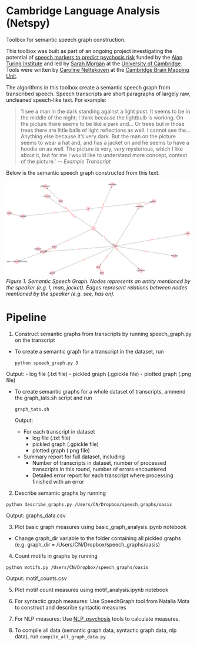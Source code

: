 # Cambridge Language Analysis (Netspy)
Toolbox for semantic speech graph construction.

This toolbox was built as part of an ongoing project investigating the potential of [speech markers to predict psychosis risk](https://www.turing.ac.uk/research/research-projects/towards-incoherent-speech-predictor-psychosis-risk) funded by the [Alan Turing Institute](https://www.turing.ac.uk) and led by [Sarah Morgan](https://www.neuroscience.cam.ac.uk/directory/profile.php?SarahMorgan) at the [University of Cambridge](https://www.cam.ac.uk). Tools were written by [Caroline Nettekoven](https://www.neuroscience.cam.ac.uk/directory/profile.php?caronettekoven) at the  [Cambridge Brain Mapping Unit](http://www.bmu.psychiatry.cam.ac.uk).

The algorithms in this toolbox create a semantic speech graph from transcribed speech. Speech transcripts are short paragraphs of largely raw, uncleaned speech-like text. For example:

> 'I see a man in the dark standing against a light post. It seems to be in the middle of the night; I think because the lightbulb is working. On the picture there seems to be like a park and... Or trees but in those trees there are little balls of light reflections as well. I cannot see the… Anything else because it’s very dark. But the man on the picture seems to wear a hat and, and has a jacket on and he seems to have a hoodie on as well. The picture is very, very mysterious, which I like about it, but for me I would like to understand more concept, context of the picture.'
> -- <cite>Example Transcript</cite>

Below is the semantic speech graph constructed from this text.

![Semantic speech graph example](semantic_speech_graph_example.png)
*Figure 1. Semantic Speech Graph. Nodes represents an entity mentioned by the speaker (e.g. I, man, jacket). Edges represent relations between nodes mentioned by the speaker (e.g. see, has on).*

# Pipeline
1. Construct semantic graphs from transcripts by running speech_graph.py on the transcript
  - To create a semantic graph for a transcript in the dataset, run
    ```console
    python speech_graph.py 3
    ```
  Output:
    - log file (.txt file)
    - pickled graph (.gpickle file)
    - plotted graph (.png file)
    
  - To create semantic graphs for a whole dataset of transcripts, ammend the graph_tats.sh script and run
    ```console
    graph_tats.sh
    ```
    
    Output:
    - For each transcript in dataset
      - log file (.txt file)
      - pickled graph (.gpickle file)
      - plotted graph (.png file)
    - Summary report for full dataset, including
      - Number of transcripts in dataset, number of processed transcripts in this round, number of errors encountered
      - Detailed error report for each transcript where processing finished with an error

2. Describe semantic graphs by running
  ```console
  python describe_graphs.py /Users/CN/Dropbox/speech_graphs/oasis
  ```
  Output: graphs_data.csv
  
3. Plot basic graph measures using basic_graph_analysis.ipynb notebook
  - Change graph_dir variable to the folder containing all pickled graphs (e.g. graph_dir = /Users/CN/Dropbox/speech_graphs/oasis)
  
4. Count motifs in graphs by running
  ```console
  python motifs.py /Users/CN/Dropbox/speech_graphs/oasis
  ```
  Output: motif_counts.csv

5. Plot motif count measures using motif_analysis.ipynb notebook

6. For syntactic graph measures: Use SpeechGraph tool from Natalia Mota to construct and describe syntactic measures
7. For NLP measures: Use [NLP_psychosis](https://github.com/carobellum/NLP_psychosis) tools to calculate measures. 
8. To compile all data (semantic graph data, syntactic graph data, nlp data), run ```compile_all_graph_data.py```